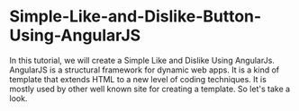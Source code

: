 # Simple-Like-and-Dislike-Button-Using-AngularJS
In this tutorial, we will create a Simple Like and Dislike Using AngularJs. AngularJS is a structural framework for dynamic web apps. It is a kind of template that extends HTML to a new level of coding techniques. It is mostly used by other well known site for creating a template. So let's take a look.
